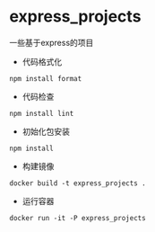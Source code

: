 # express_projects

一些基于express的项目

-   代码格式化

```shell
npm install format
```

-   代码检查

```shell
npm install lint
```

-   初始化包安装

```shell
npm install
```

-   构建镜像

```shell
docker build -t express_projects .
```

-   运行容器

```shell
docker run -it -P express_projects
```
